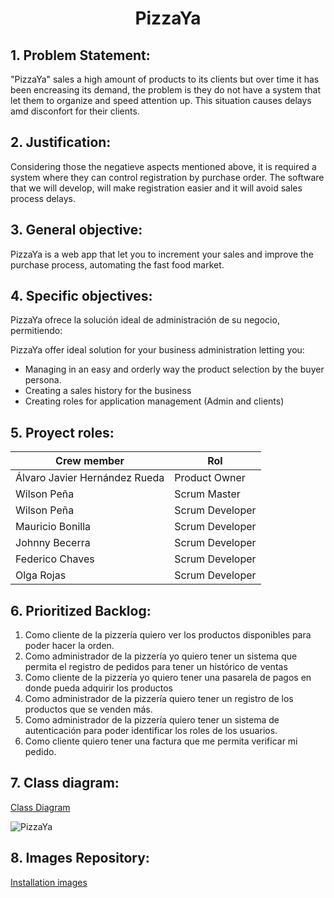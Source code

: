 <h1 align="center">PizzaYa</h1>

## 1. Problem Statement:

"PizzaYa" sales a high amount of products to its clients but over time it has been encreasing its demand, the problem is they do not have a system that let them to organize and speed attention up. This situation causes delays amd disconfort for their clients.

## 2.	Justification:

Considering those the negatieve aspects mentioned above, it is required a system where they can control registration by purchase order.
The software that we will develop, will make registration easier and it will avoid sales process delays.

## 3.	General objective:

PizzaYa is a web app that let you to increment your sales and improve the purchase process, automating the fast food market.

## 4.	Specific objectives:

PizzaYa ofrece la solución ideal de administración de su negocio, permitiendo:

PizzaYa offer ideal solution for your business administration letting you: 

- Managing in an easy and orderly way the product selection by the buyer persona.
- Creating a sales history for the business
- Creating roles for application management (Admin and clients)


## 5.	Proyect roles:
Crew member    | Rol
-------|---------------
Álvaro Javier Hernández Rueda | Product Owner
Wilson Peña | Scrum Master
Wilson Peña | Scrum Developer
Mauricio Bonilla | Scrum Developer
Johnny Becerra | Scrum Developer
Federico Chaves | Scrum Developer
Olga Rojas | Scrum Developer

## 6.	Prioritized Backlog:
1.	Como cliente de la pizzería quiero ver los productos disponibles para poder hacer la orden.
2.	Como administrador de la pizzería yo quiero tener un sistema que permita el registro de pedidos para tener un histórico de ventas
3.	Como cliente de la pizzería yo quiero tener una pasarela de pagos en donde pueda adquirir los productos
4.	Como administrador de la pizzería quiero tener un registro de los productos que se venden más.
5.	Como administrador de la pizzería quiero tener un sistema de autenticación para poder identificar los roles de los usuarios.
6.	Como cliente quiero tener una factura que me permita verificar mi pedido.


## 7.	Class diagram:
[Class Diagram](https://lucid.app/lucidchart/19f73c5b-06b5-4052-b467-df27c3368df6/edit?page=0_0&invitationId=inv_fdd4cb63-45b4-4d3f-ab99-e2284976007d#)

![PizzaYa](https://github.com/wiljha/PizzaYa/blob/main/Classes.GIF)

## 8.	Images Repository:

[Installation images](https://drive.google.com/drive/folders/1En4qwYtzeySSVS4kBAjhchdF5qJ-bnJG?usp=sharing)


